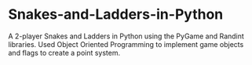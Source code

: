 # Snakes-and-Ladders-in-Python
A 2-player Snakes and Ladders in Python using the PyGame and Randint libraries. Used Object Oriented Programming to implement game objects and flags to create a point system.

